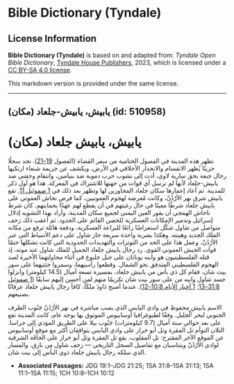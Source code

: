 # Bible Dictionary (Tyndale)

## License Information

**Bible Dictionary (Tyndale)** is based on and adapted from: _Tyndale Open Bible Dictionary_, [Tyndale House Publishers](https://tyndaleopenresources.com/), 2023, which is licensed under a [CC BY-SA 4.0 license](https://creativecommons.org/licenses/by-sa/4.0/legalcode.en).

This markdown version is provided under the same license.



--------------------------------

## يابيش، يابيش-جلعاد (مكان) (id: 510958)

يابيش، يابيش جلعاد (مكان)
=========================

تظهر هذه المدينة في الفصول الختامية من سفر القضاة (الفصول [19–21](https://ref.ly/Judg19:1-Judg21:25)). نجد سجلًا حزينًا يُظهر الانقسام والانحدار الأخلاقي في الأرض، ويكشف عن جريمة شنعاء ارتكبها رجال جبعة بحق سارية لاوي، أدت إلى نشوب حرب دموية ضد بنيامين، وانتقام وحشي ضد يابيش\-جلعاد لأنها لم ترسل أي قوات من جهتها للاشتراك في المعركة. هذا هو أول ذكر للمدينة. ثم أعاد إعمارها سكان جلعاد المجاورين لها وتظهر بعد ذلك في [1 صموئيل 11](https://ref.ly/1Sam11:1-1Sam11:15). تقع يابيش شرق نهر الأرْدُنّ، وكانت مُعرضة لهجوم العمونيين، كما فرض نحاش العموني على يابيش جلعاد شرطًا معينًا في حال رغبتهم في أن يقطع لهم عهدًا بحمايتهم. كان شرط ناحاش الهمجي أن يقور العين اليمنى لجميع سكان المدينة، وأراد بهذا التشويه إذلال إسرائيل وتدمير الإمكانات العسكرية للحصن القائم على الحدود. ثم أعقب ذلك زحف متواصل من شاول شكّل استعراضًا رائعًا للبراعة العسكرية، ودفعة هائلة ترفع من مكانة الملك الجديد وهيبته. وهكذا بضربة واحدة سريعة حاز شاول على دعم الأسباط التي عبر الأرْدُنّ، وعمل هذا على الحد من التوترات والتهديدات الحدودية التي كانت تشكلها حتمًا قوات الجيش العموني القوي. رد رجال يابيش جلعاد الجميل للملك شاول عند موته، إذ قتله الفلسطينيون هو وابنه يوناثان على جبل جلبوع في أثناء محاولتهما الأخيرة لصد الهجوم الفلسطيني المتدفق نحو الشمال. وقطعوا رأسيهما، وسمروا جثتيهما على سور بيت شان، فقام كل ذي بأس من يابيش جلعاد، بمسيرة تسعة أميال (14\.5 كيلومتر) وأنزلوا جسد شاول وابنه من على سور بيت شان تكريمًا منهم لمن أحسن إليهم سابقًا ([1 صموئيل 31:8–13](https://ref.ly/1Sam31:8-1Sam31:13); [1 أخبار الأيام 10:8–12](https://ref.ly/1Chr10:8-1Chr10:12)). عندما أصبح دَاودَ ملكًا، كافأ رجال يابيش جلعاد عرفانًا بصنيعهم.

الاسم يابيش محفوظ في وادي اليابس الذي يصب مباشرة في نهر الأرْدُنّ جَنُوب الطرف الجنوبي لبحر ٱلْجليل. وفقًا لطبوغرافيا أوسابيوس الموثوق بها بوجه عام، كانت المدينة تقع على بعد حوالي ستة أميال (9\.7 كيلومترات) جَنُوب بيلا على الطريق المؤدي إلى جراسا. التلان التوأم تل المقرة وتل أبو خراز على وادي اليابس يتوافقان أكثر مع موقع أوسابيوس عن الموقع الآخر المقترح: تل المقلوب. يقع تل المقرة وتل أبو خراز على الحافَة الشرقية لوادي الأرْدُنّ ويتناسبان مع تفاصيل السجل التاريخي — زحف شاول من بازق، والمسار الذي سلكه رجال يابيش جلعاد ذوي البأس إلى بيت شان.

* **Associated Passages:** JDG 19:1–JDG 21:25; 1SA 31:8–1SA 31:13; 1SA 11:1–1SA 11:15; 1CH 10:8–1CH 10:12

